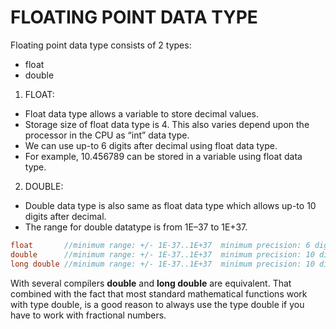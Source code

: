 # FLOATING POINT DATA TYPE
Floating point data type consists of 2 types:
- float
- double
1. FLOAT:
- Float data type allows a variable to store decimal values.
- Storage size of float data type is 4. This also varies depend upon the processor in the CPU as “int” data type.
- We can use up-to 6 digits after decimal using float data type.
- For example, 10.456789 can be stored in a variable using float data type.

2. DOUBLE:
- Double data type is also same as float data type which allows up-to 10 digits after decimal.
- The range for double datatype is from 1E–37 to 1E+37.
```c
float       //minimum range: +/- 1E-37..1E+37  minimum precision: 6 digits
double      //minimum range: +/- 1E-37..1E+37  minimum precision: 10 digits
long double //minimum range: +/- 1E-37..1E+37  minimum precision: 10 digits
```
With several compilers **double** and **long double** are equivalent. 
That combined with the fact that most standard mathematical functions work with type double, is a good reason to always use the type double if you have to work with fractional numbers.

